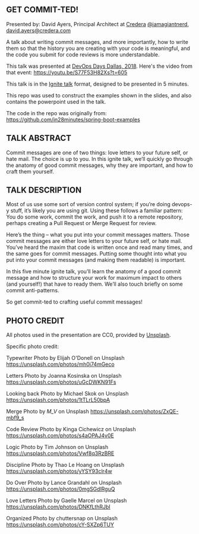 GET COMMIT-TED!
---------------

Presented by: David Ayers, Principal Architect at [Credera](http://www.credera.com)
[@iamagiantnerd](https://twitter.com/iamagiantnerd), david.ayers@credera.com

A talk about writing commit messages, and more importantly, how to write them so that 
the history you are creating with your code is meaningful, and the code you submit 
for code reviews is more understandable.

This talk was presented at [DevOps Days Dallas, 2018](https://www.devopsdays.org/events/2018-dallas/welcome/). Here's the video from that event:
https://youtu.be/S77F53H82Xs?t=605

This talk is in the [Ignite talk](http://www.ignitetalks.io/) format, designed to be presented in 5 minutes.

This repo was used to construct the examples shown in the slides, and also contains the powerpoint used in the talk.

The code in the repo was originally from: https://github.com/in28minutes/spring-boot-examples

TALK ABSTRACT
-------------
Commit messages are one of two things: love letters to your future self, or hate mail. The choice is up to you. In this ignite talk, we’ll quickly go through the anatomy of good commit messages, why they are important, and how to craft them yourself.

TALK DESCRIPTION
----------------
Most of us use some sort of version control system; if you’re doing devops-y stuff, it’s likely you are using git. Using these follows a familiar pattern: You do some work, commit the work, and push it to a remote repository, perhaps creating a Pull Request or Merge Request for review.

Here’s the thing – what you put into your commit messages matters. Those commit messages are either love letters to your future self, or hate mail. You’ve heard the maxim that code is written once and read many times, and the same goes for commit messages. Putting some thought into what you put into your commit messages (and making them readable) is important.

In this five minute ignite talk, you’ll learn the anatomy of a good commit message and how to structure your work for maximum impact to others (and yourself!) that have to ready them. We’ll also touch briefly on some commit anti-patterns.

So get commit-ted to crafting useful commit messages!


PHOTO CREDIT
------------

All photos used in the presentation are CC0, provided by [Unsplash](http://unsplash.com).

Specific photo credit:

Typewriter
Photo by Elijah O'Donell on Unsplash
https://unsplash.com/photos/mh0j74mGeco

Letters
Photo by Joanna Kosinska on Unsplash
https://unsplash.com/photos/uGcDWKN91Fs

Looking back
Photo by Michael Skok on Unsplash
https://unsplash.com/photos/1tTLrL50bpA

Merge
Photo by _M_V_ on Unsplash
https://unsplash.com/photos/ZxQE-mbf9_s

Code Review
Photo by Kinga Cichewicz on Unsplash
https://unsplash.com/photos/s4aOPAJ4v0E

Logic
Photo by Tim Johnson on Unsplash
https://unsplash.com/photos/Vwf8q3RzBRE

Discipline
Photo by Thao Le Hoang on Unsplash
https://unsplash.com/photos/yYSY93clr4w

Do Over
Photo by Lance Grandahl on Unsplash
https://unsplash.com/photos/0mgSGdlRguQ

Love Letters
Photo by Gaelle Marcel on Unsplash
https://unsplash.com/photos/DNKfLthRJbI

Organized
Photo by chuttersnap on Unsplash
https://unsplash.com/photos/cY-SXZp6TUY